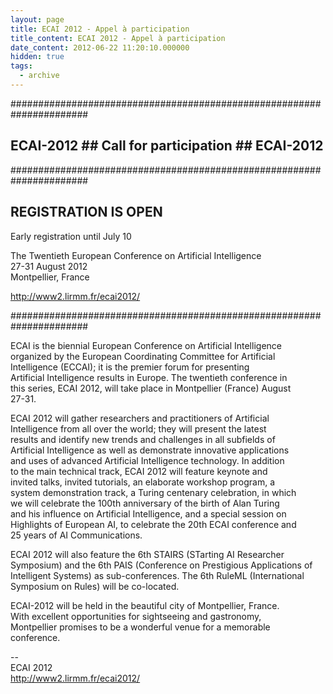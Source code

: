 ```yaml
---
layout: page
title: ECAI 2012 - Appel à participation
title_content: ECAI 2012 - Appel à participation
date_content: 2012-06-22 11:20:10.000000
hidden: true
tags:
  - archive
---
```

######################################################################  
## ECAI-2012 ## Call for participation ## ECAI-2012 ##  
######################################################################  
  
## REGISTRATION IS OPEN ##  
Early registration until July 10  
  
The Twentieth European Conference on Artificial Intelligence  
27-31 August 2012  
Montpellier, France  
  
<http://www2.lirmm.fr/ecai2012/>  
  
######################################################################  
  
ECAI is the biennial European Conference on Artificial Intelligence  
organized by the European Coordinating Committee for Artificial  
Intelligence (ECCAI); it is the premier forum for presenting  
Artificial Intelligence results in Europe. The twentieth conference in  
this series, ECAI 2012, will take place in Montpellier (France) August  
27-31.  
  
ECAI 2012 will gather researchers and practitioners of Artificial  
Intelligence from all over the world; they will present the latest  
results and identify new trends and challenges in all subfields of  
Artificial Intelligence as well as demonstrate innovative applications  
and uses of advanced Artificial Intelligence technology. In addition  
to the main technical track, ECAI 2012 will feature keynote and  
invited talks, invited tutorials, an elaborate workshop program, a  
system demonstration track, a Turing centenary celebration, in which  
we will celebrate the 100th anniversary of the birth of Alan Turing  
and his influence on Artificial Intelligence, and a special session on  
Highlights of European AI, to celebrate the 20th ECAI conference and  
25 years of AI Communications.  
  
ECAI 2012 will also feature the 6th STAIRS (STarting AI Researcher  
Symposium) and the 6th PAIS (Conference on Prestigious Applications of  
Intelligent Systems) as sub-conferences. The 6th RuleML (International  
Symposium on Rules) will be co-located.  
  
ECAI-2012 will be held in the beautiful city of Montpellier, France.  
With excellent opportunities for sightseeing and gastronomy,  
Montpellier promises to be a wonderful venue for a memorable  
conference.  
  
\--  
ECAI 2012  
<http://www2.lirmm.fr/ecai2012/>

